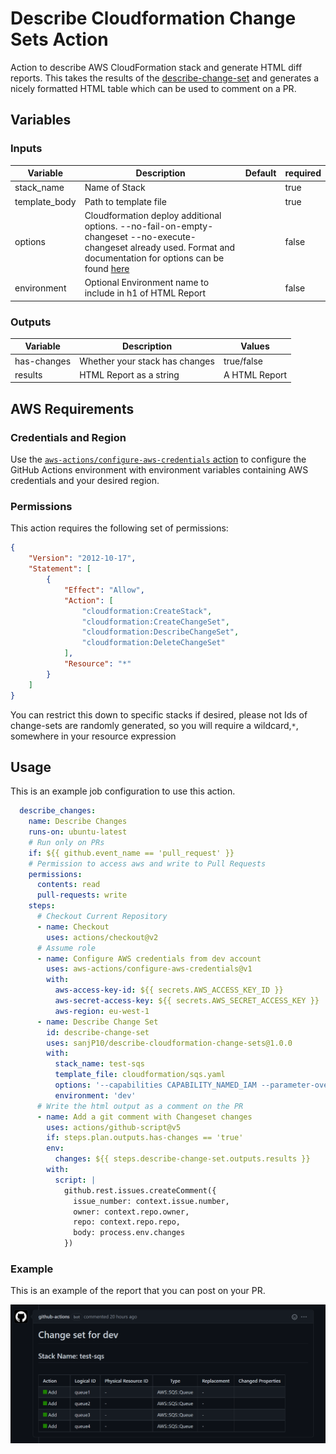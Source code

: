 # Describe Cloudformation Change Sets Action

Action to describe AWS CloudFormation stack and generate HTML diff reports.
This takes the results of the [describe-change-set](https://docs.aws.amazon.com/cli/latest/reference/cloudformation/describe-change-set.html)
and generates a nicely formatted HTML table which can be used to comment on a PR. 

## Variables

### Inputs

| Variable      | Description                                                                                                                                                                                                                                   | Default | required |
|---------------|-----------------------------------------------------------------------------------------------------------------------------------------------------------------------------------------------------------------------------------------------|---------|----------|
| stack_name    | Name of Stack                                                                                                                                                                                                                                 |         | true     |
| template_body | Path to template file                                                                                                                                                                                                                         |         | true     |
| options       | Cloudformation deploy additional options. --no-fail-on-empty-changeset --no-execute-changeset already used. Format and documentation for options can be found [here](https://docs.aws.amazon.com/cli/latest/reference/cloudformation/deploy/) |         | false    |
| environment   | Optional Environment name to include in h1 of HTML Report                                                                                                                                                                                     |         | false    |


### Outputs
| Variable    | Description                     | Values        |
|-------------|---------------------------------|---------------|
| has-changes | Whether your stack has changes  | true/false    |
| results     | HTML Report as a string         | A HTML Report |


 
## AWS Requirements

### Credentials and Region
Use the [`aws-actions/configure-aws-credentials` action](https://github.com/aws-actions/configure-aws-credentials) to configure the GitHub Actions environment with environment variables containing AWS credentials and your desired region.

### Permissions
This action requires the following set of permissions:

```json
{
    "Version": "2012-10-17",
    "Statement": [
        {
            "Effect": "Allow",
            "Action": [
                "cloudformation:CreateStack",
                "cloudformation:CreateChangeSet",
                "cloudformation:DescribeChangeSet",
                "cloudformation:DeleteChangeSet"
            ],
            "Resource": "*"
        }
    ]
}
```

You can restrict this down to specific stacks if desired, please not Ids of change-sets are randomly generated, so you will require a wildcard,`*`, somewhere in your resource expression

## Usage

This is an example job configuration to use this action.
```yaml
  describe_changes:
    name: Describe Changes
    runs-on: ubuntu-latest
    # Run only on PRs
    if: ${{ github.event_name == 'pull_request' }}
    # Permission to access aws and write to Pull Requests
    permissions:
      contents: read
      pull-requests: write
    steps:
      # Checkout Current Repository
      - name: Checkout
        uses: actions/checkout@v2
      # Assume role
      - name: Configure AWS credentials from dev account
        uses: aws-actions/configure-aws-credentials@v1
        with:
          aws-access-key-id: ${{ secrets.AWS_ACCESS_KEY_ID }}
          aws-secret-access-key: ${{ secrets.AWS_SECRET_ACCESS_KEY }}
          aws-region: eu-west-1
      - name: Describe Change Set
        id: describe-change-set
        uses: sanjP10/describe-cloudformation-change-sets@1.0.0
        with:
          stack_name: test-sqs
          template_file: cloudformation/sqs.yaml
          options: '--capabilities CAPABILITY_NAMED_IAM --parameter-overrides Key1=Value1 ...'
          environment: 'dev'
      # Write the html output as a comment on the PR
      - name: Add a git comment with Changeset changes
        uses: actions/github-script@v5
        if: steps.plan.outputs.has-changes == 'true'
        env:
          changes: ${{ steps.describe-change-set.outputs.results }}
        with:
          script: |
            github.rest.issues.createComment({
              issue_number: context.issue.number,
              owner: context.repo.owner,
              repo: context.repo.repo,
              body: process.env.changes
            })
```
### Example
This is an example of the report that you can post on your PR.

![Example](images/example.png)
